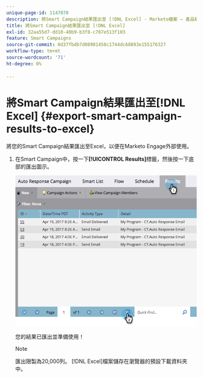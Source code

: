 ```yaml
---
unique-page-id: 1147070
description: 將Smart Campaign結果匯出至 [!DNL Excel] - Marketo檔案 — 產品檔案
title: 將Smart Campaign結果匯出至 [!DNL Excel]
exl-id: 32aa55d7-dd10-40b9-b3f8-c767e513f103
feature: Smart Campaigns
source-git-commit: 0d37fbdb7d08901458c1744dc68893e155176327
workflow-type: tm+mt
source-wordcount: '71'
ht-degree: 0%

---
```


# 將Smart Campaign結果匯出至[!DNL Excel] {#export-smart-campaign-results-to-excel}

將您的Smart Campaign結果匯出至Excel，以便在Marketo Engage外部使用。

1. 在Smart Campaign中，按一下&#x200B;**[!UICONTROL Results]**&#x200B;標籤，然後按一下底部的匯出圖示。

   ![](assets/export-smart-campaign-results-to-excel-1.png)

   您的結果已匯出並準備使用！

   >[!NOTE]
   >
   >匯出限製為20,000列。 [!DNL Excel]檔案儲存在瀏覽器的預設下載資料夾中。
